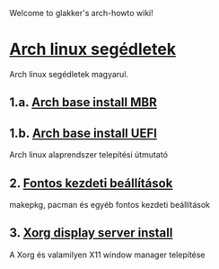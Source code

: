 Welcome to glakker's arch-howto wiki!

# [Arch linux segédletek](https://github.com/glakker/arch-howto/wiki)

Arch linux segédletek magyarul.

## 1.a. [Arch base install MBR](https://github.com/glakker/arch-howto/wiki/Installation_MBR)
## 1.b. [Arch base install UEFI](https://github.com/glakker/arch-howto/wiki/Installation_UEFI)

Arch linux alaprendszer telepítési útmutató

## 2. [Fontos kezdeti beállítások](https://github.com/glakker/arch-howto/wiki/Post_Install_Settings)

makepkg, pacman és egyéb fontos kezdeti beállítások

## 3. [Xorg display server install](https://github.com/glakker/arch-howto/wiki/Xorg)

A Xorg és valamilyen X11 window manager telepítése
